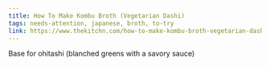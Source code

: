 ```yaml
---
title: How To Make Kombu Broth (Vegetarian Dashi)
tags: needs-attention, japanese, broth, to-try
link: https://www.thekitchn.com/how-to-make-kombu-broth-vegetarian-dashi-236308
---
```

Base for ohitashi (blanched greens with a savory sauce)  

